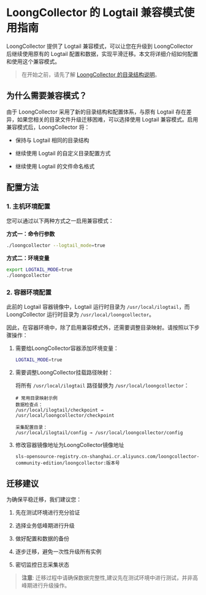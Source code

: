 # LoongCollector 的 Logtail 兼容模式使用指南

LoongCollector 提供了 Logtail 兼容模式，可以让您在升级到 LoongCollector 后继续使用原有的 Logtail 配置和数据，实现平滑迁移。本文将详细介绍如何配置和使用这个兼容模式。

> 在开始之前，请先了解 [LoongCollector 的目录结构说明](loongcollector-dir.md)。

## 为什么需要兼容模式？

由于 LoongCollector 采用了新的目录结构和配置体系，与原有 Logtail 存在差异，如果您相关的目录文件升级迁移困难，可以选择使用 Logtail 兼容模式。启用兼容模式后，LoongCollector 将：

- 保持与 Logtail 相同的目录结构

- 继续使用 Logtail 的自定义目录配置方式

- 继续使用 Logtail 的文件命名格式

## 配置方法

### 1. 主机环境配置

您可以通过以下两种方式之一启用兼容模式：

**方式一：命令行参数**

```bash
./loongcollector --logtail_mode=true
```

**方式二：环境变量**

```bash
export LOGTAIL_MODE=true
./loongcollector
```

### 2. 容器环境配置

此前的 Logtail 容器镜像中，Logtail 运行时目录为 `/usr/local/ilogtail`，而 LoongCollector 运行时目录为 `/usr/local/loongcollector`。

因此，在容器环境中，除了启用兼容模式外，还需要调整目录映射。请按照以下步骤操作：

1. 需要给LoongCollector容器添加环境变量：

    ```bash
    LOGTAIL_MODE=true
    ```

2. 需要调整LoongCollector挂载路径映射：

    将所有 `/usr/local/ilogtail` 路径替换为 `/usr/local/loongcollector`：

    ```plaintext
    # 常用目录映射示例
    数据检查点：
    /usr/local/ilogtail/checkpoint → /usr/local/loongcollector/checkpoint

    采集配置目录：
    /usr/local/ilogtail/config → /usr/local/loongcollector/config
    ```

3. 修改容器镜像地址为LoongCollector镜像地址

    `sls-opensource-registry.cn-shanghai.cr.aliyuncs.com/loongcollector-community-edition/loongcollector:版本号`

## 迁移建议

为确保平稳迁移，我们建议您：

1. 先在测试环境进行充分验证

2. 选择业务低峰期进行升级

3. 做好配置和数据的备份

4. 逐步迁移，避免一次性升级所有实例

5. 密切监控日志采集状态

> **注意**: 迁移过程中请确保数据完整性,建议先在测试环境中进行测试，并非高峰期进行升级操作。
